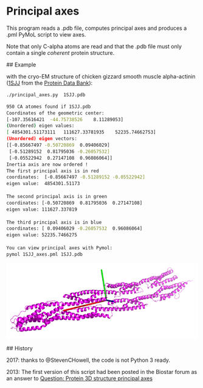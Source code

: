 # Principal axes

This program reads a .pdb file, computes principal axes and produces a .pml PyMoL script to view axes.

Note that only C-alpha atoms are read and that the .pdb file must only contain a single *coherent* protein structure.


## Example

with the cryo-EM structure of chicken gizzard smooth muscle alpha-actinin ([1SJJ](http://www.rcsb.org/pdb/explore.do?structureId=1SJJ) from the [Protein Data Bank](http://www.rcsb.org/pdb/home/home.do)):

```bash
./principal_axes.py  1SJJ.pdb
```

```bash
950 CA atomes found if 1SJJ.pdb
Coordinates of the geometric center:
[-107.35616421  -44.75738526    8.11289053]
(Unordered) eigen values:
[ 4854301.51173111   111627.33781935    52235.74662753]
(Unordered) eigen vectors:
[[-0.85667497 -0.50720869  0.09406029]
 [-0.51289152  0.81795036 -0.26057532]
 [-0.05522942  0.27147108  0.96086064]]
Inertia axis are now ordered !
The first principal axis is in red
coordinates:  [-0.85667497 -0.51289152 -0.05522942]
eigen value:  4854301.51173

The second principal axis is in green
coordinates: [-0.50720869  0.81795036  0.27147108]
eigen value: 111627.337819

The third principal axis is in blue
coordinates: [ 0.09406029 -0.26057532  0.96086064]
eigen value: 52235.7466275

You can view principal axes with Pymol:
pymol 1SJJ_axes.pml 1SJJ.pdb
```

![1SJJ](img/1SJJ.png "1SJJ")

## History

2017: thanks to @StevenCHowell, the code is not Python 3 ready.

2013: The first version of this script had been posted in the Biostar forum as an answer to [Question: Protein 3D structure principal axes](http://www.biostars.org/p/7393/)
